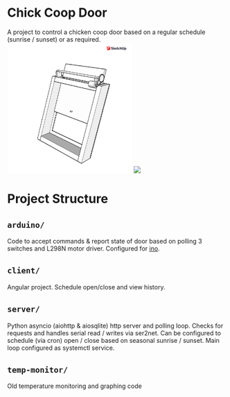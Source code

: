 # Chick Coop Door
A project to control a chicken coop door based on a regular schedule (sunrise / sunset) or as required.
<img src="https://raw.githubusercontent.com/strangesast/chicken-cam/master/media/coop_door_in.png" height="300"/>
<img src="https://giant.gfycat.com/LonelyBreakableGoldenmantledgroundsquirrel.gif" height="300"/>

# Project Structure
## `arduino/`
Code to accept commands & report state of door based on polling 3 switches and L298N motor driver.  Configured for [ino](http://inotool.org/).
## `client/`
Angular project.  Schedule open/close and view history.
## `server/`
Python asyncio (aiohttp & aiosqlite) http server and polling loop.  Checks for requests and handles serial read / writes via ser2net.  Can be configured to schedule (via cron) open / close based on seasonal sunrise / sunset.  Main loop configured as systemctl service.
## `temp-monitor/`
Old temperature monitoring and graphing code
